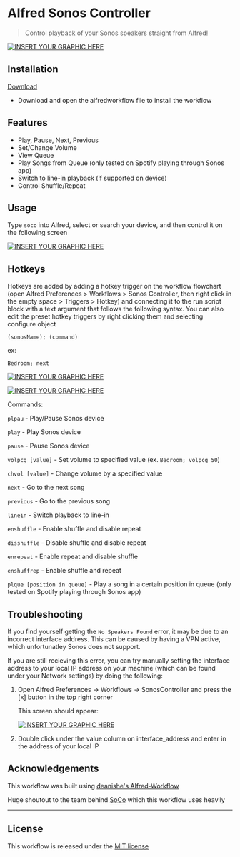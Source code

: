 # Alfred Sonos Controller

> Control playback of your Sonos speakers straight from Alfred!

[![INSERT YOUR GRAPHIC HERE](https://i.imgur.com/r5QBNKI.jpg)]()

## Installation

<a href="https://github.com/karimkaylani/alfred-sonoscontroller/releases/latest/download/sonoscontroller.alfredworkflow" target="_blank">Download</a>

- Download and open the alfredworkflow file to install the workflow

## Features 

- Play, Pause, Next, Previous
- Set/Change Volume
- View Queue
- Play Songs from Queue (only tested on Spotify playing through Sonos app)
- Switch to line-in playback (if supported on device)
- Control Shuffle/Repeat

## Usage

Type <code>soco</code> into Alfred, select or search your device, and then control it on the following screen

[![INSERT YOUR GRAPHIC HERE](http://g.recordit.co/7jTaMJQSPE.gif)]()


## Hotkeys

Hotkeys are added by adding a hotkey trigger on the workflow flowchart (open Alfred Preferences > Workflows > Sonos Controller, then right click in the empty space > Triggers > Hotkey) and connecting it to the run script block with a text argument that follows the following syntax. You can also edit the preset hotkey triggers by right clicking them and selecting configure object

<code>(sonosName); (command)</code>

ex:

<code>Bedroom; next</code>

[![INSERT YOUR GRAPHIC HERE](https://i.imgur.com/R94Vye3.jpg)]()

[![INSERT YOUR GRAPHIC HERE](https://i.imgur.com/s0IHQoZ.jpg)]()

 Commands:

 <code>plpau</code> - Play/Pause Sonos device

<code>play</code> - Play Sonos device

<code>pause</code> - Pause Sonos device

<code>volpcg [value]</code> - Set volume to specified value (ex. <code>Bedroom; volpcg 50</code>)

<code>chvol [value]</code> - Change volume by a specified value

<code>next</code> - Go to the next song

<code>previous</code> - Go to the previous song

<code>linein</code> - Switch playback to line-in

<code>enshuffle</code> - Enable shuffle and disable repeat

<code>disshuffle</code> - Disable shuffle and disable repeat

<code>enrepeat</code> - Enable repeat and disable shuffle

<code>enshuffrep</code> - Enable shuffle and repeat

<code>plque [position in queue]</code> - Play a song in a certain position in queue (only tested on Spotify playing through Sonos app)

## Troubleshooting

If you find yourself getting the <code>No Speakers Found</code> error, it may be due to an incorrect interface address. This can be caused by having a VPN active, which unfortunatley Sonos does not support.

If you are still recieving this error, you can try manually setting the interface address to your local IP address on your machine (which can be found under your Network settings) by doing the following:

1. Open Alfred Preferences -> Workflows -> SonosController and press the [x] button in the top right corner

    This screen should appear:

    [![INSERT YOUR GRAPHIC HERE](https://i.imgur.com/sl3eily.jpg)]()

2. Double click under the value column on interface_address and enter in the address of your local IP

## Acknowledgements

This workflow was built using [deanishe's Alfred-Workflow](http://www.deanishe.net/alfred-workflow/)

Huge shoutout to the team behind [SoCo](http://python-soco.com/) which this workflow uses heavily

---

## License
This workflow is released under the [MIT license](http://opensource.org/licenses/mit-license.php)
